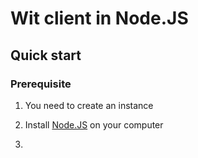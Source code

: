 # Wit client in Node.JS

## Quick start

### Prerequisite

1. You need to create an instance

2. Install [Node.JS](http://nodejs.org/) on your computer

3. 